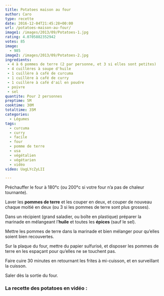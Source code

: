 ```yaml
---
title: Potatoes maison au four
author: Caro
type: recette
date: 2016-12-04T21:45:28+00:00
url: /potatoes-maison-au-four/
image1: /images/2013/09/Potatoes-1.jpg
rating: 4.0705882352942
votes: 85
image:
  - 985
image2: /images/2013/09/Potatoes-2.jpg
ingredients:
 - 4 à 6 pommes de terre (2 par personne, et 3 si elles sont petites)
 - 4 cuillères à soupe d'huile
 - 1 cuillère à café de curcuma
 - 1 cuillère à café de curry
 - 1 cuillère à café d'ail en poudre
 - poivre
 - sel
quantite: Pour 2 personnes
preptime: 5M
cooktime: 30M
totaltime: 35M
categories:
  - Légumes
tags:
  - curcuma
  - curry
  - facile
  - four
  - pomme de terre
  - usa
  - végétalien
  - végétarien
  - vidéo
video: UagLYcZyLII

---
```

Préchauffer le four à 180°c (ou 200°c si votre four n&rsquo;a pas de chaleur tournante).

Laver les **pommes de terre** et les couper en deux, et couper de nouveau chaque moitié en deux (ou 3 si les pommes de terre sont plus grosses).

Dans un récipient (grand saladier, ou boîte en plastique) préparer la marinade en mélangeant l&rsquo;**huile** et toutes les **épices** (sauf le sel).

Mettre les pommes de terre dans la marinade et bien mélanger pour qu&rsquo;elles soient bien recouvertes.

Sur la plaque du four, mettre du papier sulfurisé, et disposer les pommes de terre en les espaçant pour qu&rsquo;elles ne se touchent pas.

Faire cuire 30 minutes en retournant les frites à mi-cuisson, et en surveillant la cuisson.

Saler dès la sortie du four.

### La recette des potatoes en vidéo :

